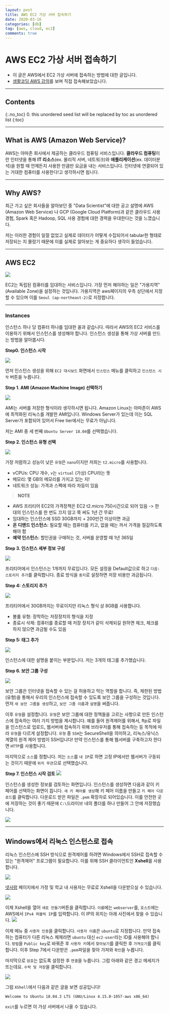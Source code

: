 ```yaml
---
layout: post
title: AWS EC2 가상 서버 접속하기
date: 2020-03-16
categories: [db]
tag: [aws, cloud, ec2]
comments: true
---
```

# AWS EC2 가상 서버 접속하기

* 이 글은 AWS에서 EC2 가상 서버에 접속하는 방법에 대한 글입니다.
* [생활코딩 AWS 강의](https://opentutorials.org/course/2717)를 보며 직접 접속해보았습니다.

---
## **Contents**
{:.no_toc}
0. this unordered seed list will be replaced by toc as unordered list
{:toc}

---
## **What is AWS (Amazon Web Service)?**


AWS는 아마존 회사에서 제공하는 클라우드 컴퓨팅 서비스입니다. **클라우드 컴퓨팅**이란 인터넷을 통해 **IT 리소스**(ex. 물리적 서버, 네트워크)와 **애플리케이션**(ex. 데이터분석)을 원할 때 언제든지 사용한 만큼만 요금을 내는 서비스입니다. 인터넷에 연결되어 있는 거대한 컴퓨터를 사용한다!고 생각하시면 됩니다. 

---
## **Why AWS?**

최근 가고 싶은 회사들을 알아보던 중 "Data Scientist"에 대한 공고 설명에 AWS (Amazon Web Service) 나 GCP (Google Cloud Platform)과 같은 클라우드 사용 경험, Spark 혹은 Hadoop, SQL 사용 경험에 대한 경력을 우대한다는 것을 느꼈습니다. 

저는 이러한 경험이 일절 없었고 실제로 데이터가 어떻게 수집되어서 tabular한 형태로 저장되는 지 몰랐기 때문에 이를 실제로 알아보는 게 중요하다 생각이 들었습니다.

---
## **AWS EC2**
![](../images/aws-ec2.png)

EC2는 독립된 컴퓨터를 임대하는 서비스입니다. 가장 먼저 해야하는 일은 "가용지역" (Available Zone)을 설정하는 것입니다. 
가용지역은 aws페이지의 우측 상단에서 지정할 수 있으며 이를 `Seoul (ap-northeast-2)`로 지정합니다.

---

### **Instances**

인스턴스 하나 당 컴퓨터 하나를 임대한 꼴과 같습니다. 
따라서 AWS의 EC2 서비스를 이용하기 위해서 인스턴스를 생성해야 합니다. 
인스턴스 생성을 통해 가상 서버를 만드는 방법을 알아봅시다.

**Step0. 인스턴스 시작**

![](../images/aws-launchinst.png)

먼저 인스턴스 생성을 위해 `EC2 대시보드` 화면에서 `인스턴스` 메뉴를 클릭하고 `인스턴스 시작` 버튼을 누릅니다.

**Step 1. AMI (Amazon Machine Image) 선택하기**

![](../images/aws-step1.png)

AMI는 서버를 저장한 형식이라 생각하시면 됩니다.
Amazon Linux는 아마존이 AWS에 최적화된 리눅스를 개발한 AMI입니다. 
Windows Server가 있는데 이는 SQL Server가 포함되어 있어서 Free tier에서는 무료가 아닙니다. 

저는 AMI 중 세 번째 `Ubuntu Server 18.04`를 선택했습니다.

**Step 2. 인스턴스 유형 선택**

![](../images/aws-step2.png)

가장 저렴하고 성능이 낮은 `유형`은 `nano`이지만 저희는 `t2.micro`를 사용합니다.

* vCPUs: CPU 개수, `v`는 `virtual` (가상) CPU라는 뜻
* 메모리: 몇 GB의 메모리를 가지고 있는 지!
* 네트워크 성능: 가격과 스펙에 따라 차등이 있음

>**NOTE** 
* AWS 프리티어 EC2의 가격정책은 EC2 t2.micro 750시간으로 되어 있음 -> 한 대의 인스턴스를 한 번도 끄지 않고 쭉 써도 1년 간 무료!  
* 임대하는 인스턴스에 SSD 30GB까지 + 200만건 이상이면 과금
* **온 디맨드 인스턴스**: 필요할 때는 컴퓨터를 키고, 없을 때는 꺼서 가격을 절감하도록 해야 함
* **예약 인스턴스**: 할인권을 구매하는 것, 서버를 운영할 때 1년 365일 

**Step 3. 인스턴스 세부 정보 구성**

![](../images/aws-step3.png)

프리티어에서 인스턴스는 1개까지 무료입니다. 
모든 설정을 Default값으로 하고 `다음: 스토리지 추가`를 클릭합니다.
종료 방식을 `중지`로 설정하면 저장 비용만 과금됩니다.

**Step 4: 스토리지 추가**

![](../images/aws-step4.png)

프리티어에서 30GB까지는 무료이지만 리눅스 형식 상 8GB를 사용합니다.

* 볼륨 유형: 장착하는 저장장치의 형식을 지정
* 종료시 삭제: 컴퓨터를 종료할 때 저장 장치가 같이 삭제되길 원하면 체크, 체크를 하지 않으면 과금될 수도 있음

**Step 5: 태그 추가**

![](../images/aws-step5.png)

인스턴스에 대한 설명을 붙이는 부분입니다.
저는 3개의 태그를 추가했습니다. 

**Step 6. 보안 그룹 구성**

![](../images/aws-step6.png)

보안 그룹은 인터넷을 접속할 수 있는 걸 허용하고 막는 역할을 합니다. 즉, 제한된 방법(유형)을 통해서 우리의 인스턴스에 접속할 수 있도록 보안 그룹을 구성하는 것입니다.
먼저 `새 보안 그룹을 생성`하고, `보안 그룹 이름`과 `설명`을 써줍니다.

이후 `유형`을 설정합니다. `유형`은 보안 그룹에 대한 정책들을 고르는 사항으로 만든 인스턴스에 접속하는 여러 가지 방법을 제시합니다. 예를 들어 원격제어를 위해서, ftp로 파일을 인스턴스로 업로드, 웹서버에 접속하기 위해 브라우저를 통해 접속하는 등 목적에 따라 `유형`을 다르게 설정합니다.
`유형` 중 `SSH`는 SecureShell을 의미하고, 리눅스/유닉스 계열의 원격 제어 방법이 SSH입니다! 
만약 인스턴스를 통해 웹서버를 구축하고자 한다면 `HTTP`를 사용합니다. 

마지막으로 `소스`를 정합니다. 저는 `소스`를 `내 IP`로 하면 고정 IP에서만 웹서버가 구동되는 것이기 때문에 `위치 무관`으로 선택했습니다.
    

**Step 7. 인스턴스 시작 검토**
![](../images/aws-step7-2.png)

인스턴스를 생성한 정보를 검토하는 화면입니다. 인스턴스를 생성하면 다음과 같이 키 페어를 선택하는 화면이 뜹니다.
`새 키 페어를 생성`해 키 페어 이름을 만들고 `키 페어 다운로드`를 클릭합니다. 
다운로드 받은 파일은 `.pem` 확장자로 되어있습니다. 이를 안전한 곳에 저장하는 것이 좋기 때문에 `C:\`드라이브 내의 폴더를 하나 만들어 그 안에 저장했습니다.

![](../images/aws-ec2fin.png)


---
## **Windows에서 리눅스 인스턴스로 접속**

리눅스 인스턴스에 SSH 방식으로 원격제어를 하려면 Windows에서 SSH로 접속할 수 있는 "원격제어" 프로그램이 필요합니다.
이를 위해 SSH 클라이언트인 **Xshell**를 사용합니다.

![](../images/aws-xshell.png)

[넷사랑](https://www.netsarang.com/ko/free-for-home-school/) 페이지에서 가정 및 학교 내 사용자는 무료로 Xshell을 다운받으실 수 있습니다.

![](../images/aws-xshell2.png)

이제 Xshell을 열어 `새로 만들기`버튼을 클릭합니다. 
`이름`에는 `webserver`를, `호스트`에는 AWS에서 `IPv4 퍼블릭 IP`를 입력합니다. 이 IP의 위치는 아래 사진에서 찾을 수 있습니다.
![](../images/aws-ipv4.png)

이제 메뉴 중 `사용자 인증`을 클릭합니다.
`사용자 이름`은 `ubuntu`로 지정합니다. 만약 접속하는 컴퓨터가 다른 리눅스 체제라면 `ubuntu` 대신 `ec2-user`라는 ID를 사용해야 합니다.
`방법`을 `Public key`로 바꿔준 후 `사용자 키`에서 `찾아보기`를 클릭한 후 `가져오기`를 클릭합니다. 
이후 Step 7에서 다운받은 `.pem`파일을 찾아 가져와 `확인`을 누릅니다.

마지막으로 `암호`는 없도록 설정한 후 `연결`을 누릅니다.
그럼 아래와 같은 경고 메세지가 뜨는데요. `수락 및 저장`을 클릭합니다.

![](../images/aws-connect2.png)

그럼 `XShell`에서 다음과 같은 글을 보면 성공입니다!

~~~
Welcome to Ubuntu 18.04.3 LTS (GNU/Linux 4.15.0-1057-aws x86_64)
~~~

`exit`를 누르면 이 가상 서버에서 나올 수 있습니다.

